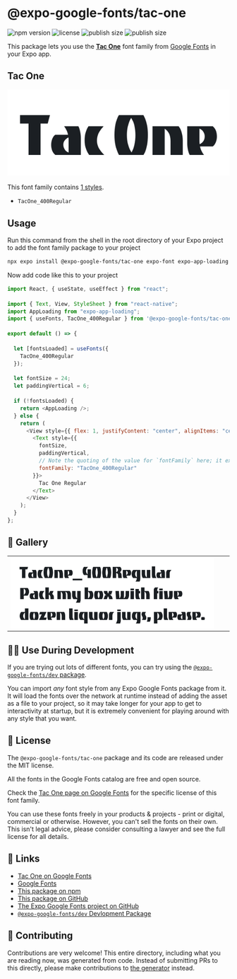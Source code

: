 # @expo-google-fonts/tac-one

![npm version](https://flat.badgen.net/npm/v/@expo-google-fonts/tac-one)
![license](https://flat.badgen.net/github/license/expo/google-fonts)
![publish size](https://flat.badgen.net/packagephobia/install/@expo-google-fonts/tac-one)
![publish size](https://flat.badgen.net/packagephobia/publish/@expo-google-fonts/tac-one)

This package lets you use the [**Tac One**](https://fonts.google.com/specimen/Tac+One) font family from [Google Fonts](https://fonts.google.com/) in your Expo app.

## Tac One

![Tac One](./font-family.png)

This font family contains [1 styles](#-gallery).

- `TacOne_400Regular`

## Usage

Run this command from the shell in the root directory of your Expo project to add the font family package to your project

```sh
npx expo install @expo-google-fonts/tac-one expo-font expo-app-loading
```

Now add code like this to your project

```js
import React, { useState, useEffect } from "react";

import { Text, View, StyleSheet } from "react-native";
import AppLoading from "expo-app-loading";
import { useFonts, TacOne_400Regular } from '@expo-google-fonts/tac-one';

export default () => {

  let [fontsLoaded] = useFonts({
    TacOne_400Regular
  });

  let fontSize = 24;
  let paddingVertical = 6;

  if (!fontsLoaded) {
    return <AppLoading />;
  } else {
    return (
      <View style={{ flex: 1, justifyContent: "center", alignItems: "center" }}>
        <Text style={{
          fontSize,
          paddingVertical,
          // Note the quoting of the value for `fontFamily` here; it expects a string!
          fontFamily: "TacOne_400Regular"
        }}>
          Tac One Regular
        </Text>
      </View>
    );
  }
};
```

## 🔡 Gallery


||||
|-|-|-|
|![TacOne_400Regular](./TacOne_400Regular.ttf.png)||||


## 👩‍💻 Use During Development

If you are trying out lots of different fonts, you can try using the [`@expo-google-fonts/dev` package](https://github.com/expo/google-fonts/tree/master/font-packages/dev#readme).

You can import _any_ font style from any Expo Google Fonts package from it. It will load the fonts over the network at runtime instead of adding the asset as a file to your project, so it may take longer for your app to get to interactivity at startup, but it is extremely convenient for playing around with any style that you want.


## 📖 License

The `@expo-google-fonts/tac-one` package and its code are released under the MIT license.

All the fonts in the Google Fonts catalog are free and open source.

Check the [Tac One page on Google Fonts](https://fonts.google.com/specimen/Tac+One) for the specific license of this font family.

You can use these fonts freely in your products & projects - print or digital, commercial or otherwise. However, you can't sell the fonts on their own. This isn't legal advice, please consider consulting a lawyer and see the full license for all details.

## 🔗 Links

- [Tac One on Google Fonts](https://fonts.google.com/specimen/Tac+One)
- [Google Fonts](https://fonts.google.com/)
- [This package on npm](https://www.npmjs.com/package/@expo-google-fonts/tac-one)
- [This package on GitHub](https://github.com/expo/google-fonts/tree/master/font-packages/tac-one)
- [The Expo Google Fonts project on GitHub](https://github.com/expo/google-fonts)
- [`@expo-google-fonts/dev` Devlopment Package](https://github.com/expo/google-fonts/tree/master/font-packages/dev)

## 🤝 Contributing

Contributions are very welcome! This entire directory, including what you are reading now, was generated from code. Instead of submitting PRs to this directly, please make contributions to [the generator](https://github.com/expo/google-fonts/tree/master/packages/generator) instead.
